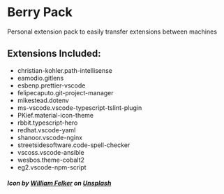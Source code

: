 # Berry Pack

Personal extension pack to easily transfer extensions between machines

## Extensions Included:
<!-- EXTENSION_LIST_START -->
* christian-kohler.path-intellisense
* eamodio.gitlens
* esbenp.prettier-vscode
* felipecaputo.git-project-manager
* mikestead.dotenv
* ms-vscode.vscode-typescript-tslint-plugin
* PKief.material-icon-theme
* rbbit.typescript-hero
* redhat.vscode-yaml
* shanoor.vscode-nginx
* streetsidesoftware.code-spell-checker
* vscoss.vscode-ansible
* wesbos.theme-cobalt2
* eg2.vscode-npm-script
<!-- EXTENSION_LIST_END -->

##### Icon by [William Felker](https://unsplash.com/@gndclouds?utm_source=unsplash&utm_medium=referral&utm_content=creditCopyText) on [Unsplash](https://unsplash.com/search/photos/berry?utm_source=unsplash&utm_medium=referral&utm_content=creditCopyText)

